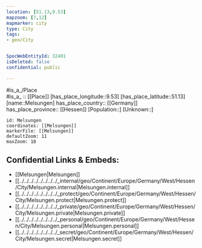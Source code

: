 ```yaml
---
location: [51.13,9.53] 
mapzoom: [7,12] 
mapmarker: city 
type: City
tags:
- geo/City


SpocWebEntityId: 32401
isDeleted: false
confidential: public

---
```

#is_a_/Place  
#is_a_ :: [[Place]] 
[has_place_longitude::9.53] 
[has_place_latitude::51.13] 
[name::Melsungen] 
has_place_country:: [[Germany]]  
has_place_province:: [[Hessen]] 
[Population::] 
[Unknown::] 


```leaflet
id: Melsungen
coordinates: [[Melsungen]] 
markerFile: [[Melsungen]] 
defaultZoom: 11 
maxZoom: 18
```


## Confidential Links & Embeds: 
- [[Melsungen|Melsungen]]  
- [[../../../../../../../../_internal/geo/Continent/Europe/Germany/West/Hessen/City/Melsungen.internal|Melsungen.internal]] 
- [[../../../../../../../../_protect/geo/Continent/Europe/Germany/West/Hessen/City/Melsungen.protect|Melsungen.protect]] 
- [[../../../../../../../../_private/geo/Continent/Europe/Germany/West/Hessen/City/Melsungen.private|Melsungen.private]] 
- [[../../../../../../../../_personal/geo/Continent/Europe/Germany/West/Hessen/City/Melsungen.personal|Melsungen.personal]] 
- [[../../../../../../../../_secret/geo/Continent/Europe/Germany/West/Hessen/City/Melsungen.secret|Melsungen.secret]] 
